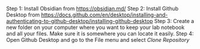 Step 1: Install Obsidian from https://obsidian.md/
Step 2: Install Github Desktop from https://docs.github.com/en/desktop/installing-and-authenticating-to-github-desktop/installing-github-desktop
Step 3: Create a new folder on your computer where you want to keep your lab notebook and all your files.  Make sure it is somewhere you can locate it easily.
Step 4: Open Github Desktop and go to the File menu and select *Clone Repository*
